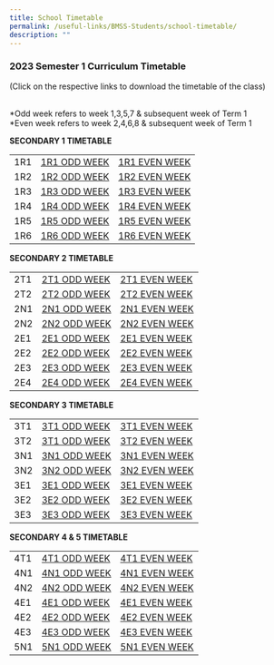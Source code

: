 ```yaml
---
title: School Timetable
permalink: /useful-links/BMSS-Students/school-timetable/
description: ""
---
```


### 2023 Semester 1 Curriculum Timetable  

(Click on the respective links to download the timetable of the class)<br><br>

*Odd week refers to week 1,3,5,7 & subsequent week of Term 1  <br>
*Even week refers to week 2,4,6,8 & subsequent week of Term 1 

**SECONDARY 1 TIMETABLE**

|  |  |  |
|---|---|---|
| 1R1 | [1R1 ODD WEEK](/files/1R1%20ODD%20WEEK.pdf) | [1R1 EVEN WEEK](/files/1R1%20EVEN%20WEEK.pdf)|
| 1R2 | [1R2 ODD WEEK](/files/1R2%20ODD%20WEEK.pdf) | [1R2 EVEN WEEK](/files/1R2%20EVEN%20WEEK.pdf) |
| 1R3 | [1R3 ODD WEEK](/files/1R3%20ODD%20WEEK.pdf) | [1R3 EVEN WEEK](/files/1R3%20EVEN%20WEEK.pdf) |
| 1R4 | [1R4 ODD WEEK](/files/1R4%20ODD%20WEEK.pdf) | [1R4 EVEN WEEK](/files/1R4%20EVEN%20WEEK.pdf) |
| 1R5 | [1R5 ODD WEEK](/files/1R5%20ODD%20WEEK.pdf) | [1R5 EVEN WEEK](/files/1R5%20EVEN%20WEEK.pdf) |
| 1R6 | [1R6 ODD WEEK](/files/1R6%20ODD%20WEEK.pdf)| [1R6 EVEN WEEK](/files/1R6%20EVEN%20WEEK.pdf) |


**SECONDARY 2 TIMETABLE**

|  |  |  |
|---|---|---|
| 2T1 | [2T1 ODD WEEK](/files/2T1%20ODD%20WEEK.pdf) | [2T1 EVEN WEEK](/files/2T1%20EVEN%20WEEK.pdf) |
| 2T2 | [2T2 ODD WEEK](/files/2T2%20ODD%20WEEK.pdf) | [2T2 EVEN WEEK](/files/2T2%20EVEN%20WEEK.pdf) |
| 2N1 | [2N1 ODD WEEK](/files/2N1%20ODD%20WEEK.pdf) | [2N1 EVEN WEEK]([/files/2N1%20EVEN%20WEEK.pdf) |
| 2N2 | [2N2 ODD WEEK](/files/2N2%20ODD%20WEEK.pdf) | [2N2 EVEN WEEK](/files/2N2%20ODD%20WEEK.pdf) |
| 2E1 | [2E1 ODD WEEK](/files/2E1%20ODD%20WEEK.pdf) | [2E1 EVEN WEEK](/files/2E1%20EVEN%20WEEK.pdf) |
| 2E2 | [2E2 ODD WEEK](/files/2E2%20ODD%20WEEK.pdf) | [2E2 EVEN WEEK](/files/2E2%20EVEN%20WEEK.pdf) |
| 2E3 | [2E3 ODD WEEK](/files/2E3%20ODD%20WEEK.pdf) | [2E3 EVEN WEEK](/files/2E3%20EVEN%20WEEK.pdf) |
| 2E4 | [2E4 ODD WEEK](/files/2E4%20ODD%20WEEK.pdf) | [2E4 EVEN WEEK](/files/2E4%20EVEN%20WEEK.pdf) |

**SECONDARY 3 TIMETABLE**

|  |  |  |
|---|---|---|
| 3T1 | [3T1 ODD WEEK](/files/3T1%20ODD%20WEEK.pdf) | [3T1 EVEN WEEK](/files/3T1%20EVEN%20WEEK.pdf) |
| 3T2 | [3T1 ODD WEEK](/files/3T2%20ODD%20WEEK.pdf) | [3T2 EVEN WEEK](/files/3T2%20EVEN%20WEEK.pdf) |
| 3N1 | [3N1 ODD WEEK](files/3N1%20ODD%20WEEK.pdf) | [3N1 EVEN WEEK](/files/3N1%20EVEN%20WEEK.pdf) |
| 3N2 | [3N2 ODD WEEK](/files/3N2%20ODD%20WEEK.pdf) | [3N2 EVEN WEEK](/files/3N2%20EVEN%20WEEK.pdf) |
| 3E1 | [3E1 ODD WEEK](/files/3E1%20ODD%20WEEK.pdf) | [3E1 EVEN WEEK](/files/3E1%20EVEN%20WEEK.pdf) |
| 3E2 | [3E2 ODD WEEK](/files/3E2%20ODD%20WEEK.pdf) | [3E2 EVEN WEEK](/files/3E2%20EVEN%20WEEK.pdf) |
| 3E3 | [3E3 ODD WEEK](/files/3E3%20ODD%20WEEK.pdf) | [3E3 EVEN WEEK](/files/3E3%20EVEN%20WEEK.pdf) |

**SECONDARY 4 & 5 TIMETABLE**

|  |  |  |
|---|---|---|
| 4T1 | [4T1 ODD WEEK](/files/4T1%20ODD%20WEEK.pdf) | [4T1 EVEN WEEK](/files/4T1%20EVEN%20WEEK.pdf) |
| 4N1 | [4N1 ODD WEEK](/files/4N1%20ODD%20WEEK.pdf) | [4N1 EVEN WEEK](/files/4N1%20EVEN%20WEEK.pdf) |
| 4N2 | [4N2 ODD WEEK](/files/4N2%20ODD%20WEEK.pdf) | [4N2 EVEN WEEK](/files/4N2%20EVEN%20WEEK.pdf) |
| 4E1 | [4E1 ODD WEEK](/files/4E1%20ODD%20WEEK.pdf) | [4E1 EVEN WEEK](/files/4E1%20EVEN%20WEEK.pdf) |
| 4E2 | [4E2 ODD WEEK](/files/4E2%20ODD%20WEEK.pdf) | [4E2 EVEN WEEK](/files/4E2%20EVEN%20WEEK.pdf) |
| 4E3 | [4E3 ODD WEEK](/files/4E3%20ODD%20WEEK.pdf) | [4E3 EVEN WEEK](/files/4E3%20EVEN%20WEEK.pdf) |
| 5N1 | [5N1 ODD WEEK](/files/5N1%20ODD%20WEEK.pdf) | [5N1 EVEN WEEK](/files/5N1%20EVEN%20WEEK.pdf) |